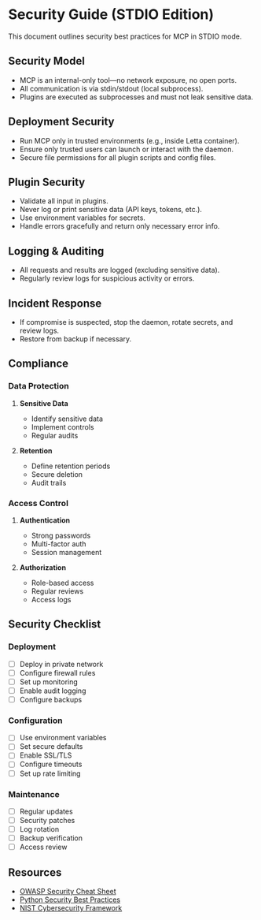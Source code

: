 # Security Guide (STDIO Edition)

This document outlines security best practices for MCP in STDIO mode.

## Security Model

- MCP is an internal-only tool—no network exposure, no open ports.
- All communication is via stdin/stdout (local subprocess).
- Plugins are executed as subprocesses and must not leak sensitive data.

## Deployment Security

- Run MCP only in trusted environments (e.g., inside Letta container).
- Ensure only trusted users can launch or interact with the daemon.
- Secure file permissions for all plugin scripts and config files.

## Plugin Security

- Validate all input in plugins.
- Never log or print sensitive data (API keys, tokens, etc.).
- Use environment variables for secrets.
- Handle errors gracefully and return only necessary error info.

## Logging & Auditing

- All requests and results are logged (excluding sensitive data).
- Regularly review logs for suspicious activity or errors.

## Incident Response

- If compromise is suspected, stop the daemon, rotate secrets, and review logs.
- Restore from backup if necessary.

## Compliance

### Data Protection

1. **Sensitive Data**
   - Identify sensitive data
   - Implement controls
   - Regular audits

2. **Retention**
   - Define retention periods
   - Secure deletion
   - Audit trails

### Access Control

1. **Authentication**
   - Strong passwords
   - Multi-factor auth
   - Session management

2. **Authorization**
   - Role-based access
   - Regular reviews
   - Access logs

## Security Checklist

### Deployment

- [ ] Deploy in private network
- [ ] Configure firewall rules
- [ ] Set up monitoring
- [ ] Enable audit logging
- [ ] Configure backups

### Configuration

- [ ] Use environment variables
- [ ] Set secure defaults
- [ ] Enable SSL/TLS
- [ ] Configure timeouts
- [ ] Set up rate limiting

### Maintenance

- [ ] Regular updates
- [ ] Security patches
- [ ] Log rotation
- [ ] Backup verification
- [ ] Access review

## Resources

- [OWASP Security Cheat Sheet](https://cheatsheetseries.owasp.org/cheatsheets/Python_Security_Cheat_Sheet.html)
- [Python Security Best Practices](https://docs.python.org/3/library/security.html)
- [NIST Cybersecurity Framework](https://www.nist.gov/cyberframework) 